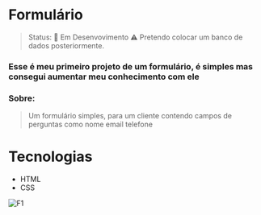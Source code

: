 <h1>Formulário</h1>

>Status: 🚀 Em Desenvovimento ⚠️
>Pretendo colocar um banco de dados posteriormente.

### Esse é meu primeiro projeto de um formulário, é simples mas consegui aumentar meu conhecimento com ele

<h3>Sobre: </h3>

>Um formulário simples, para um cliente contendo campos de perguntas como nome email telefone

<h1> Tecnologias</h1>

+ HTML
+ CSS

![F1](https://user-images.githubusercontent.com/88971985/138572112-52741fc9-4473-46eb-b12a-a4df445fc6f5.png)
